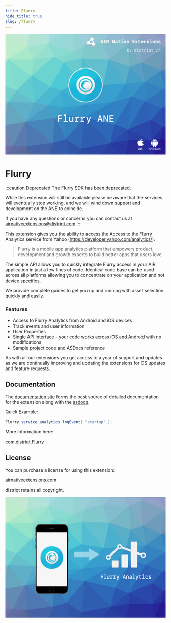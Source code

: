 ```yaml
---
title: Flurry
hide_title: true
slug: /flurry
---
```



![](images/hero.png)


# Flurry

:::caution Deprecated
The Flurry SDK has been deprecated.

While this extension will still be available please be aware that the services will eventually stop working, and we will wind down support and development on the ANE to coincide. 

If you have any questions or concerns you can contact us at airnativeextensions@distriqt.com.
:::

This extension gives you the ability to access the Access to the Flurry Analytics service from Yahoo (https://developer.yahoo.com/analytics/).

>
> Flurry is a mobile app analytics platform that empowers product, development and growth experts to build better apps that users love.
>

The simple API allows you to quickly integrate Flurry access in your AIR application in just a few lines of code. 
Identical code base can be used across all platforms allowing you to concentrate on your application and not device specifics.

We provide complete guides to get you up and running with asset selection quickly and easily.


### Features

- Access to Flurry Analytics from Android and iOS devices
- Track events and user information
- User Properties
- Single API interface - your code works across iOS and Android with no modifications
- Sample project code and ASDocs reference


As with all our extensions you get access to a year of support and updates as we are continually improving and updating the extensions for OS updates and feature requests.



## Documentation


The [documentation site](https://docs.airnativeextensions.com/docs/flurry/) forms the best source of detailed documentation for the extension along with the [asdocs](https://docs.airnativeextensions.com/asdocs/flurry/). 


Quick Example:

```actionscript
Flurry.service.analytics.logEvent( "startup" );
```

More information here: 

[com.distriqt.Flurry](https://airnativeextensions.com/extension/com.distriqt.Flurry)


## License

You can purchase a license for using this extension:

[airnativeextensions.com](https://airnativeextensions.com/)

distriqt retains all copyright.




![](images/promo.png)
